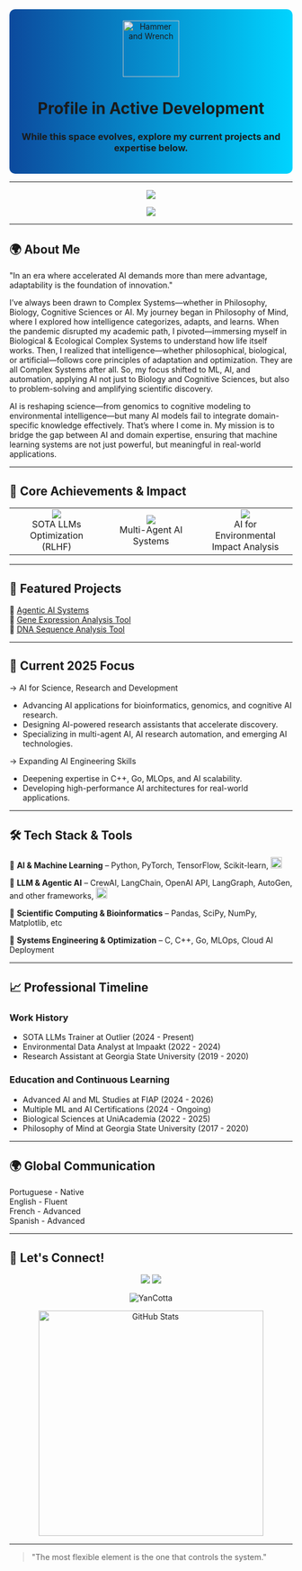 <div align="center" style="background: linear-gradient(90deg, #0c4a9d, #00d4ff); padding: 20px; border-radius: 10px;">
  <img src="https://raw.githubusercontent.com/Tarikul-Islam-Anik/Animated-Fluent-Emojis/master/Emojis/Objects/Hammer%20and%20Wrench.png" alt="Hammer and Wrench" width="100" height="100"/>
  
  # Profile in Active Development
  
  ### While this space evolves, explore my current projects and expertise below.
</div>

---
<div align="center">
  <img src="https://capsule-render.vercel.app/api?type=waving&color=0:0c4a9d,100:00d4ff&height=120&section=header&text=Yan%20Cotta&fontSize=75&fontColor=ffffff&fontAlignY=35&animation=twinkling"/>
</div>
<p align="center">
  <img src="https://readme-typing-svg.herokuapp.com/?lines=AI%20%26%20Machine%20Learning%20Engineer;AI%20Generalist;Agentic%20AI%20Engineer;Cognitive%20Scientist;Full%20Stack%20Data%20Scientist;Bioinformatics%20Developer;Software%20Developer;Biologist%20and%20Biotechnologist;Philosopher%20of%20Mind&font=Fira%20Code&center=true&width=440&height=45&color=00d4ff&vCenter=true&size=22">
</p>

---

## 🌍 About Me
"In an era where accelerated AI demands more than mere advantage, adaptability is the foundation of innovation."

I’ve always been drawn to Complex Systems—whether in Philosophy, Biology, Cognitive Sciences or AI. My journey began in Philosophy of Mind, where I explored how intelligence categorizes, adapts, and learns. When the pandemic disrupted my academic path, I pivoted—immersing myself in Biological & Ecological Complex Systems to understand how life itself works. Then, I realized that intelligence—whether philosophical, biological, or artificial—follows core principles of adaptation and optimization. They are all Complex Systems after all. So, my focus shifted to ML, AI, and automation, applying AI not just to Biology and Cognitive Sciences, but also to problem-solving and amplifying scientific discovery.

AI is reshaping science—from genomics to cognitive modeling to environmental intelligence—but many AI models fail to integrate domain-specific knowledge effectively. That’s where I come in. My mission is to bridge the gap between AI and domain expertise, ensuring that machine learning systems are not just powerful, but meaningful in real-world applications.

---

## 🎯 Core Achievements & Impact

<div align="center">
  <table>
    <tr>
      <td align="center" width="33%">
        <img src="https://img.shields.io/badge/64%25-AI_Efficiency_Boost-success?style=for-the-badge&animate=true" />
        <br> SOTA LLMs Optimization (RLHF)
      </td>
      <td align="center" width="33%">
        <img src="https://img.shields.io/badge/1000+-Concurrent_Tasks-blue?style=for-the-badge&animate=true" />
        <br> Multi-Agent AI Systems
      </td>
      <td align="center" width="33%">
        <img src="https://img.shields.io/badge/500+-ESG_Enterprise_Analysis-orange?style=for-the-badge&animate=true" />
        <br> AI for Environmental Impact Analysis
      </td>
    </tr>
  </table>
</div>

---

## 🚀 Featured Projects
📌 <a href="https://github.com/YanCotta/AgenticAIPortfolio" style="transition: transform 0.2s;" onmouseover="this.style.transform='scale(1.05)'" onmouseout="this.style.transform='scale(1)'">Agentic AI Systems</a>  
📌 <a href="https://github.com/YanCotta/GeneExpressionAnalysisTool" style="transition: transform 0.2s;" onmouseover="this.style.transform='scale(1.05)'" onmouseout="this.style.transform='scale(1)'">Gene Expression Analysis Tool</a>  
📌 <a href="https://github.com/YanCotta/DNASequenceAnalysisTool" style="transition: transform 0.2s;" onmouseover="this.style.transform='scale(1.05)'" onmouseout="this.style.transform='scale(1)'">DNA Sequence Analysis Tool</a>

---

## 🚀 Current 2025 Focus
-> AI for Science, Research and Development  
- Advancing AI applications for bioinformatics, genomics, and cognitive AI research.
- Designing AI-powered research assistants that accelerate discovery.
- Specializing in multi-agent AI, AI research automation, and emerging AI technologies.

-> Expanding AI Engineering Skills  
- Deepening expertise in C++, Go, MLOps, and AI scalability.
- Developing high-performance AI architectures for real-world applications.

---

## 🛠 Tech Stack & Tools
🔹 **AI & Machine Learning** – Python, PyTorch, TensorFlow, Scikit-learn, <img src="https://assets2.lottiefiles.com/packages/lf20_puciaact.json" alt="Animated Icon" width="20" height="20" />  

🔹 **LLM & Agentic AI** – CrewAI, LangChain, OpenAI API, LangGraph, AutoGen, and other frameworks, <img src="https://assets2.lottiefiles.com/private_files/lf30_editor_s7dvct.json" alt="Animated Icon" width="20" height="20" />  

🔹 **Scientific Computing & Bioinformatics** – Pandas, SciPy, NumPy, Matplotlib, etc  

🔹 **Systems Engineering & Optimization** – C, C++, Go, MLOps, Cloud AI Deployment  

---

## 📈 Professional Timeline

### Work History
- SOTA LLMs Trainer at Outlier (2024 - Present)   
- Environmental Data Analyst at Impaakt (2022 - 2024)  
- Research Assistant at Georgia State University (2019 - 2020)  

### Education and Continuous Learning
- Advanced AI and ML Studies at FIAP (2024 - 2026)  
- Multiple ML and AI Certifications (2024 - Ongoing)  
- Biological Sciences at UniAcademia (2022 - 2025)  
- Philosophy of Mind at Georgia State University (2017 - 2020)  

---

## 🌍 Global Communication
Portuguese - Native  
English - Fluent  
French - Advanced  
Spanish - Advanced  

---

## 🤝 Let's Connect!
<div align="center">
  <a href="https://linkedin.com/in/yan-cotta" style="transition: opacity 0.2s;" onmouseover="this.style.opacity='0.8'" onmouseout="this.style.opacity='1'"><img src="https://img.shields.io/badge/Connect_on_LinkedIn-0077B5?style=for-the-badge&logo=linkedin&logoColor=white"/></a>
  <a href="mailto:yanpcotta@gmail.com" style="transition: opacity 0.2s;" onmouseover="this.style.opacity='0.8'" onmouseout="this.style.opacity='1'"><img src="https://img.shields.io/badge/Send_an_Email-D14836?style=for-the-badge&logo=gmail&logoColor=white"/></a>
</div>

<p align="center"> 
  <img src="https://komarev.com/ghpvc/?username=YanCotta&label=Profile%20views&color=0e75b6&style=flat" alt="YanCotta"/> 
</p>

<!-- New animated GitHub stats section -->
<div align="center">
  <img src="https://github-readme-stats.vercel.app/api?username=YanCotta&show_icons=true&theme=radical&count_private=true" alt="GitHub Stats" width="400">
</div>

---
> "The most flexible element is the one that controls the system."
